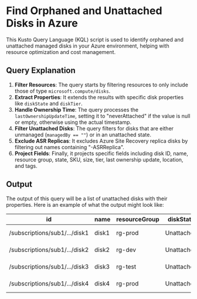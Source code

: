 # Find Orphaned and Unattached Disks in Azure

This Kusto Query Language (KQL) script is used to identify orphaned and unattached managed disks in your Azure environment, helping with resource optimization and cost management.

## Query Explanation

1. **Filter Resources**: The query starts by filtering resources to only include those of type `microsoft.compute/disks`.
2. **Extract Properties**: It extends the results with specific disk properties like `diskState` and `diskTier`.
3. **Handle Ownership Time**: The query processes the `lastOwnershipUpdateTime`, setting it to "neverAttached" if the value is null or empty, otherwise using the actual timestamp.
4. **Filter Unattached Disks**: The query filters for disks that are either unmanaged (`managedBy == ""`) or in an unattached state.
5. **Exclude ASR Replicas**: It excludes Azure Site Recovery replica disks by filtering out names containing "-ASRReplica".
6. **Project Fields**: Finally, it projects specific fields including disk ID, name, resource group, state, SKU, size, tier, last ownership update, location, and tags.

## Output
The output of this query will be a list of unattached disks with their properties. Here is an example of what the output might look like:

| id | name | resourceGroup | diskState | sku.name | diskSizeGB | diskTier | lastOwnershipUpdateTime | location | tags |
|----|------|--------------|-----------|----------|------------|-----------|------------------------|-----------|------|
| /subscriptions/sub1/.../disk1 | disk1 | rg-prod | Unattached | Premium_LRS | 256 | P30 | 2024-01-15T10:30:00Z | eastus | {"env": "prod"} |
| /subscriptions/sub1/.../disk2 | disk2 | rg-dev | Unattached | Standard_LRS | 128 | Standard | neverAttached | westus | {"env": "dev"} |
| /subscriptions/sub1/.../disk3 | disk3 | rg-test | Unattached | Premium_LRS | 512 | P40 | 2024-01-20T08:15:00Z | centralus | {"env": "test"} |
| /subscriptions/sub1/.../disk4 | disk4 | rg-prod | Unattached | Standard_LRS | 64 | Standard | neverAttached | eastus2 | {"env": "prod"} |